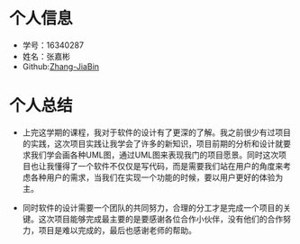 # 个人信息

* 学号：16340287
* 姓名：张嘉彬
* Github:[Zhang-JiaBin](https://github.com/Zhang-JiaBin)


# 个人总结

* 上完这学期的课程，我对于软件的设计有了更深的了解。我之前很少有过项目的实践，这次项目实践让我学会了许多的新知识，项目前期的分析和设计就要求我们学会画各种UML图，通过UML图来表现我门的项目愿景。同时这次项目也让我懂得了一个软件不仅仅是写代码，而是需要我们站在用户的角度来考虑各种用户的需求，当我们在实现一个功能的时候，要以用户更好的体验为主。

* 同时软件的设计需要一个团队的共同努力，合理的分工才是完成一个项目的关键。这次项目能够完成最主要的是要感谢各位合作小伙伴，没有他们的合作努力，项目是难以完成的，最后也感谢老师的帮助。

